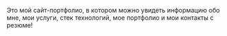 Это мой сайт-портфолио, в котором можно увидеть информацию обо мне, мои услуги, стек технологий, мое портфолио и мои контакты с резюме!